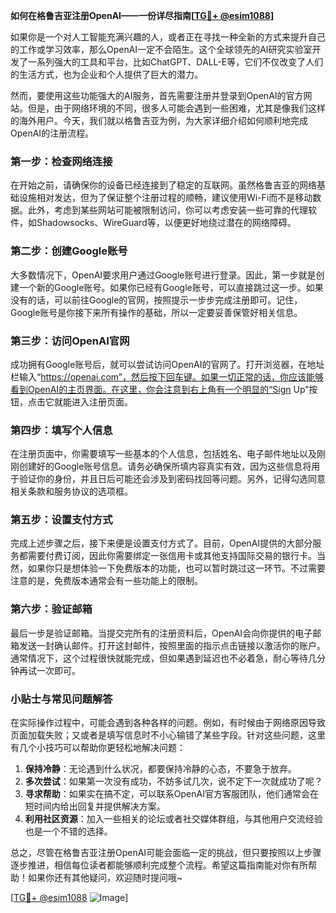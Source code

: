 **如何在格鲁吉亚注册OpenAI——一份详尽指南[[TG💪+ @esim1088](https://t.me/s/esim1088)]**

如果你是一个对人工智能充满兴趣的人，或者正在寻找一种全新的方式来提升自己的工作或学习效率，那么OpenAI一定不会陌生。这个全球领先的AI研究实验室开发了一系列强大的工具和平台，比如ChatGPT、DALL-E等，它们不仅改变了人们的生活方式，也为企业和个人提供了巨大的潜力。

然而，要使用这些功能强大的AI服务，首先需要注册并登录到OpenAI的官方网站。但是，由于网络环境的不同，很多人可能会遇到一些困难，尤其是像我们这样的海外用户。今天，我们就以格鲁吉亚为例，为大家详细介绍如何顺利地完成OpenAI的注册流程。

### 第一步：检查网络连接

在开始之前，请确保你的设备已经连接到了稳定的互联网。虽然格鲁吉亚的网络基础设施相对发达，但为了保证整个注册过程的顺畅，建议使用Wi-Fi而不是移动数据。此外，考虑到某些网站可能被限制访问，你可以考虑安装一些可靠的代理软件，如Shadowsocks、WireGuard等，以便更好地绕过潜在的网络障碍。

### 第二步：创建Google账号

大多数情况下，OpenAI要求用户通过Google账号进行登录。因此，第一步就是创建一个新的Google账号。如果你已经有Google账号，可以直接跳过这一步。如果没有的话，可以前往Google的官网，按照提示一步步完成注册即可。记住，Google账号是你接下来所有操作的基础，所以一定要妥善保管好相关信息。

### 第三步：访问OpenAI官网

成功拥有Google账号后，就可以尝试访问OpenAI的官网了。打开浏览器，在地址栏输入“https://openai.com”，然后按下回车键。如果一切正常的话，你应该能够看到OpenAI的主页界面。在这里，你会注意到右上角有一个明显的“Sign Up”按钮，点击它就能进入注册页面。

### 第四步：填写个人信息

在注册页面中，你需要填写一些基本的个人信息，包括姓名、电子邮件地址以及刚刚创建好的Google账号信息。请务必确保所填内容真实有效，因为这些信息将用于验证你的身份，并且日后可能还会涉及到密码找回等问题。另外，记得勾选同意相关条款和服务协议的选项框。

### 第五步：设置支付方式

完成上述步骤之后，接下来便是设置支付方式了。目前，OpenAI提供的大部分服务都需要付费订阅，因此你需要绑定一张信用卡或其他支持国际交易的银行卡。当然，如果你只是想体验一下免费版本的功能，也可以暂时跳过这一环节。不过需要注意的是，免费版本通常会有一些功能上的限制。

### 第六步：验证邮箱

最后一步是验证邮箱。当提交完所有的注册资料后，OpenAI会向你提供的电子邮箱发送一封确认邮件。打开这封邮件，按照里面的指示点击链接以激活你的账户。通常情况下，这个过程很快就能完成，但如果遇到延迟也不必着急，耐心等待几分钟再试一次即可。

### 小贴士与常见问题解答

在实际操作过程中，可能会遇到各种各样的问题。例如，有时候由于网络原因导致页面加载失败；又或者是填写信息时不小心输错了某些字段。针对这些问题，这里有几个小技巧可以帮助你更轻松地解决问题：

1. **保持冷静**：无论遇到什么状况，都要保持冷静的心态，不要急于放弃。
2. **多次尝试**：如果第一次没有成功，不妨多试几次，说不定下一次就成功了呢？
3. **寻求帮助**：如果实在搞不定，可以联系OpenAI官方客服团队，他们通常会在短时间内给出回复并提供解决方案。
4. **利用社区资源**：加入一些相关的论坛或者社交媒体群组，与其他用户交流经验也是一个不错的选择。

总之，尽管在格鲁吉亚注册OpenAI可能会面临一定的挑战，但只要按照以上步骤逐步推进，相信每位读者都能够顺利完成整个流程。希望这篇指南能对你有所帮助！如果你还有其他疑问，欢迎随时提问哦~

[[TG💪+ @esim1088](https://t.me/s/esim1088) ![Image](https://i.postimg.cc/4NQfJmqS/Snipaste-2025-05-13-00-14-12.png)]